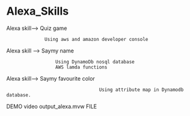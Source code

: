 # Alexa_Skills



Alexa skill--> Quiz game 
  
            
            
                
                  Using aws and amazon developer console








Alexa skill --> Saymy name
 
 
                      Using DynamoDb nosql database
                      AWS lamda functions
  
  








  
Alexa skill--> Saymy favourite color
   
   
   
   
   
   
   
   
                                      Using attribute map in Dynamodb database.
                                      
                                      
                                      
                                      
                                      


DEMO video output_alexa.mvw FILE
